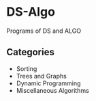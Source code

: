 # DS-Algo
Programs of DS and ALGO
## Categories
- Sorting
- Trees and Graphs
- Dynamic Programming
- Miscellaneous Algorithms


